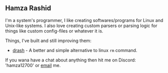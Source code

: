 ## Hamza Rashid

I'm a system's programmer, I like creating softwares/programs for Linux and Unix-like systems. I also love creating custom parsers or parsing logic for things like custom config-files or whatever it is.

Things, I've built and still improving them:

- [drash](https://github.com/hamza12700/drash) - A better and simple alternative to linux `rm` command.

If you wana have a chat about anything then hit me on Discord: 'hamza12700' or [email](mailto:c44help@gmail.com) me.
